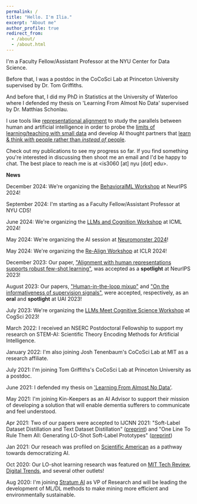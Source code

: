 ```yaml
---
permalink: /
title: "Hello. I'm Ilia."
excerpt: "About me"
author_profile: true
redirect_from: 
  - /about/
  - /about.html
---
```


I'm a Faculty Fellow/Assistant Professor at the NYU Center for Data Science. 

Before that, I was a postdoc in the CoCoSci Lab at Princeton University supervised by Dr. Tom Griffiths.

And before that, I did my PhD in Statistics at the University of Waterloo where I defended my thesis on 'Learning From Almost No Data' supervised by Dr. Matthias Schonlau. 

I use tools like [representational alignment](https://arxiv.org/abs/2310.13018) to study the parallels between human and artificial intelligence in order to probe the [limits of learning/teaching with small data](https://proceedings.neurips.cc/paper_files/paper/2023/hash/e8ddc03b001d4c4b44b29bc1167e7fdd-Abstract-Conference.html) and develop AI thought partners that [learn & think *with* people rather than *instead of* people](https://arxiv.org/abs/2408.03943).

Check out my publications to see my progress so far. If you find something you're interested in discussing then shoot me an email and I'd be happy to chat. The best place to reach me is at <is3060 [at] nyu [dot] edu>.


**News**

December 2024: We're organizing the [BehavioralML Workshop](https://sites.google.com/view/behavioralml/) at NeurIPS 2024!

September 2024: I'm starting as a Faculty Fellow/Assistant Professor at NYU CDS!

June 2024: We're organizing the [LLMs and Cognition Workshop](https://llm-cognition.github.io/) at ICML 2024!

May 2024: We're organizing the AI session at [Neuromonster 2024](https://www.neuromonster.org/)!

May 2024: We're organizing the [Re-Align Workshop](https://representational-alignment.github.io/) at ICLR 2024!

December 2023: Our paper, ["Alignment with human representations supports robust few-shot learning"](https://proceedings.neurips.cc/paper_files/paper/2023/hash/e8ddc03b001d4c4b44b29bc1167e7fdd-Abstract-Conference.html), was accepted as a **spotlight** at NeurIPS 2023!

August 2023: Our papers, ["Human-in-the-loop mixup"](https://proceedings.mlr.press/v216/collins23a.html) and ["On the informativeness of supervision signals"](https://proceedings.mlr.press/v216/sucholutsky23a.html), were accepted, respectively, as an **oral** and **spotlight** at UAI 2023!

July 2023: We're organizing the [LLMs Meet Cognitive Science Workshop](https://escholarship.org/uc/item/6dp9k2gz) at CogSci 2023!

March 2022: I received an NSERC Postdoctoral Fellowship to support my research on STEM-AI: Scientific Theory Encoding Methods for Artificial Intelligence.

January 2022: I'm also joining Josh Tenenbaum's CoCoSci Lab at MIT as a research affiliate.

July 2021: I'm joining Tom Griffiths's CoCoSci Lab at Princeton University as a postdoc.

June 2021: I defended my thesis on ['Learning From Almost No Data'](https://uwspace.uwaterloo.ca/handle/10012/17103).

May 2021: I'm joining Kin-Keepers as an AI Advisor to support their mission of developing a solution that will enable dementia sufferers to communicate and feel understood.

Apr 2021: Two of our papers were accepted to IJCNN 2021: "Soft-Label Dataset Distillation and Text Dataset Distillation" ([preprint](https://arxiv.org/abs/1910.02551)) and "One Line To Rule Them All: Generating LO-Shot Soft-Label Prototypes" ([preprint](https://arxiv.org/abs/2102.07834))

Jan 2021: Our reseach was profiled on [Scientific American](https://www.scientificamerican.com/article/how-to-make-artificial-intelligence-more-democratic/) as a pathway towards democratizing AI.

Oct 2020: Our LO-shot learning research was featured on [MIT Tech Review](https://www.technologyreview.com/2020/10/16/1010566/ai-machine-learning-with-tiny-data/), [Digital Trends](https://www.digitaltrends.com/news/new-style-ai-learns-things-differently/), and several other outlets!

Aug 2020: I'm joining [Stratum AI](https://www.stratum.ai) as VP of Research and will be leading the development of ML/DL methods to make mining more efficient and environmentally sustainable.


